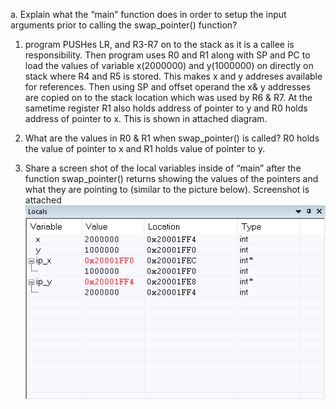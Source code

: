 a. Explain what the “main” function does in order to setup the input arguments prior to calling the swap_pointer() function?

1. program PUSHes LR, and R3-R7 on to the stack as it is a callee is responsibility. Then program uses R0 and R1 along with SP and PC to load the values of variable x(2000000) and y(1000000) on directly on stack where R4 and R5 is stored. This makes x and y addreses available for references. Then using SP and offset operand the x& y addresses are copied on to the stack location which was used by R6 & R7. At the sametime register R1 also holds address of pointer to y and R0 holds address of pointer to x. This is shown in attached diagram.

2. What are the values in R0 & R1 when swap_pointer() is called?
R0 holds the value of pointer to x and R1 holds value of pointer to y.

3. Share a screen shot of the local variables inside of “main” after the function swap_pointer() returns showing the values of the pointers and what they are pointing to (similar to the picture below). 
Screenshot is attached
![Post and Pre swap registers](https://github.com/girichou/EMBSYS310A/blob/main/Assignment05/Q1/local_var_screenShot_post_swap.png)
